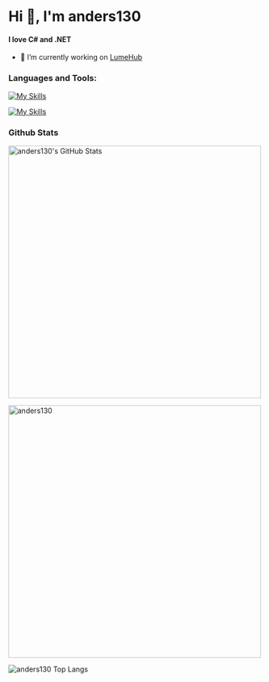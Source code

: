 # Hi 👋, I'm anders130
#### I love C# and .NET

- 🔭 I’m currently working on [LumeHub](https://github.com/LumeHub)

<h3 align="left">Languages and Tools:</h3>

[![My Skills](https://skillicons.dev/icons?i=cs,py,dotnet)](https://skillicons.dev)

[![My Skills](https://skillicons.dev/icons?i=nix,docker,neovim)](https://skillicons.dev)

### Github Stats
<img 
  align="center"
  src="https://github-readme-stats.vercel.app/api?username=anders130&theme=transparent&show_icons=true"
  alt="anders130's GitHub Stats"
  width="500px"
/>

<img
  align="center"
  src="https://github-readme-streak-stats.herokuapp.com/?user=anders130&&theme=transparent"
  alt="anders130"
  width="500px"
/>

<img
  align="center"
  src="https://github-readme-stats.vercel.app/api/top-langs?username=anders130&hide=html,scss,stylus,blade,jupyter%20notebook,css,shell,batchfile,dockerfile,glsl&theme=transparent&show_icons=true&count_private=true&layout=compact"
  alt="anders130 Top Langs"
/>
